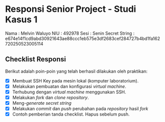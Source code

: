 # Responsi Senior Project - Studi Kasus 1

Nama : Melvin Waluyo
NIU : 492978
Sesi : Senin
Secret String : e674e14f1cd9abd30921643ae88ccc1eb575e3df2683cef284727b4bd1fa162720250523005114

## Checklist Responsi

Berikut adalah poin-poin yang telah berhasil dilakukan oleh praktikan:

- [x] Membuat SSH Key pada mesin lokal (komputer laboratorium).
- [x] Melakukan pembuatan dan konfigurasi _virtual machine_.
- [x] Terhubung dengan _virtual machine_ menggunakan SSH.
- [x] Melakukan _fork_ dan _clone_ _repository_.
- [x] Meng-_generate_ _secret string_
- [x] Melakukan _commit_ dan _push_ perubahan pada _repository_ hasil _fork_
- [x] Contoh pemberian tanda checklist. Hapus sebelum push.
